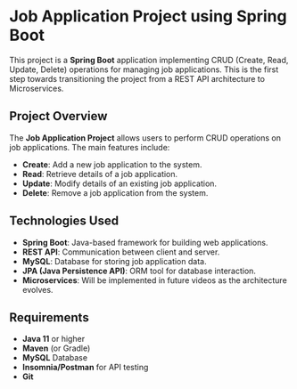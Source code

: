 # Job Application Project using Spring Boot

This project is a **Spring Boot** application implementing CRUD (Create, Read, Update, Delete) operations for managing job applications. This is the first step towards transitioning the project from a REST API architecture to Microservices.

## Project Overview

The **Job Application Project** allows users to perform CRUD operations on job applications. The main features include:

- **Create**: Add a new job application to the system.
- **Read**: Retrieve details of a job application.
- **Update**: Modify details of an existing job application.
- **Delete**: Remove a job application from the system.

## Technologies Used

- **Spring Boot**: Java-based framework for building web applications.
- **REST API**: Communication between client and server.
- **MySQL**: Database for storing job application data.
- **JPA (Java Persistence API)**: ORM tool for database interaction.
- **Microservices**: Will be implemented in future videos as the architecture evolves.

## Requirements

- **Java 11** or higher
- **Maven** (or Gradle)
- **MySQL** Database
- **Insomnia/Postman** for API testing
- **Git**
